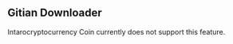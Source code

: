 Gitian Downloader
-----------------

Intarocryptocurrency Coin currently does not support this feature.
